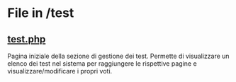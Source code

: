# File in /test

## [test.php](test.php)
Pagina iniziale della sezione di gestione dei test. Permette di visualizzare un elenco dei test nel sistema per raggiungere le rispettive pagine e visualizzare/modificare i propri voti.